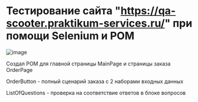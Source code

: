# Тестирование сайта "https://qa-scooter.praktikum-services.ru/" при помощи **Selenium и POM**
![image](https://user-images.githubusercontent.com/101930506/214798084-3bd7fd1f-ca72-4824-bc17-374bbd6abcd3.png)


Создал POM для главной страницы MainPage и страницы заказа OrderPage

OrderButton - полный сценарий заказа с 2 наборами входных данных

ListOfQuestions - проверка на соответствие ответов в блоке вопросов
